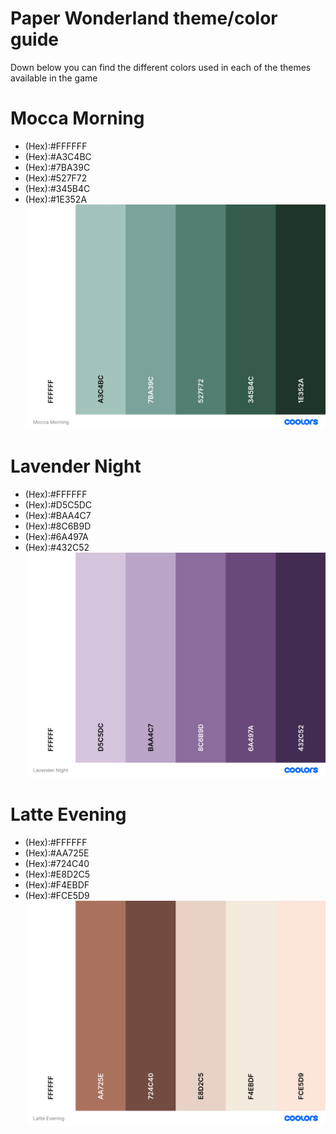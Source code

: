 # Paper Wonderland theme/color guide
Down below you can find the different colors used in each of the themes available in the game

# Mocca Morning
- (Hex):#FFFFFF 
- (Hex):#A3C4BC 
- (Hex):#7BA39C 
- (Hex):#527F72 
- (Hex):#345B4C 
- (Hex):#1E352A 
![Mocca Morning Color Palette](Mocca_Morning.png)

# Lavender Night
- (Hex):#FFFFFF 
- (Hex):#D5C5DC 
- (Hex):#BAA4C7 
- (Hex):#8C6B9D
- (Hex):#6A497A
- (Hex):#432C52 
![Latte Evening Color Palette](Lavender_Night.png)

# Latte Evening
- (Hex):#FFFFFF 
- (Hex):#AA725E 
- (Hex):#724C40 
- (Hex):#E8D2C5 
- (Hex):#F4EBDF
- (Hex):#FCE5D9 
![Latte Evening Color Palette](Latte_Evening.png)
